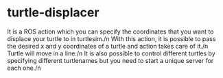 # turtle-displacer
It is a ROS action which you can specify the coordinates that you want to displace your turtle to in turtlesim./n
With this action, it is possible to pass the desired x and y coordinates of a turtle and action takes care of it./n
Turtle will move in a line./n
It is also possible to control different turtles by specifying different turtlenames but you need to start a unique server for each one./n
